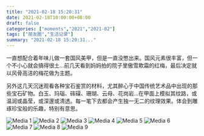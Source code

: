 ```yaml
---
title: "2021-02-18 15:20:31"
date: 2021-02-18T10:00:00+08:00
draft: false
categories: ["moments","2021","2021-02"]
tags: ["朋友圈","生活记录"]
summary: "2021-02-18 15:20:31..."
---
```


一直想配合着年味儿做一套国风美甲，但是一直没憋出来。国风元素很丰富，但一个不小心就会搞得很土…前几天看到妈妈拍的院子里傲雪欺霜的红梅，最后决定就以风骨高洁的梅花做为主题。

另外这几天沉迷观看各种宝石鉴赏的材料，尤其醉心于中国传统艺术品中出现的那些宝石矿物。白玉、玛瑙、砗磲、珊瑚、云母、花岗岩…在甲面上模拟其纹路，或温润或晶莹，或深邃或清透。每一笔下去都会产生独一无二的纹理效果。体会到雕琢珍宝般的乐趣，特别有意思。

![Media 1](/Moments/photos/2021-02-18/202102181520310.jpg)
![Media 2](/Moments/photos/2021-02-18/202102181520311.jpg)
![Media 3](/Moments/photos/2021-02-18/202102181520312.jpg)
![Media 4](/Moments/photos/2021-02-18/202102181520313.jpg)
![Media 5](/Moments/photos/2021-02-18/202102181520314.jpg)
![Media 6](/Moments/photos/2021-02-18/202102181520315.jpg)
![Media 7](/Moments/photos/2021-02-18/202102181520316.jpg)
![Media 8](/Moments/photos/2021-02-18/202102181520317.jpg)
![Media 9](/Moments/photos/2021-02-18/202102181520318.jpg)

